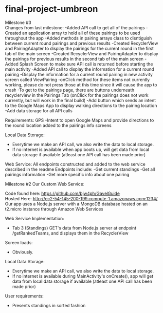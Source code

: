 # final-project-umbreon
Milestone #3  
Changes from last milestone:
-Added API call to get all of the pairings
-Created an application array to hold all of these pairings to be used throughout the app
-Added methods in pairing arrays class to disntiguish between current round pairings and previous results
-Created RecyclerView and PairingAdapter to display the pairings for the current round in the first tab of the main screen
-Created RecyclerView and PairingAdapter to display the pairings for previous results in the second tab of the main screen
-Added Splash Screen to make sure API call is returned before starting the main activity
-Added API call to display the information for a current round pairing
-Display the information for a current round pairing in new activity screen called ViewPairing
	-onClick method for these items not currently working, please do not press those at this time since it will cause the app to crash
	-To get to the pairings page, there are buttons underneath recyclerview in the Pairings Tab (onClick for the pairings does not work currently, but will work in the final build)
-Add button which sends an intent to the Google Maps App to display walking directions to the pairing location
-Add data storage for all API calls


Requirements:
GPS
-Intent to open Google Maps and provide directions to the round location added to the pairings info screens

Local Data Storage:
- Everytime we make an API call, we also write the data to local storage.
- If no internet is available when app boots up, will get data from local data storage if available (atleast one API call has been made prior)

Web Service:
All endpoints constructed and added to the web service described in the readme
Endpoints include:
-Get current standings
-Get all pairings information
-Get more specific info about one pairing




Milestone #2
Our Custom Web Service:

Code found here: https://github.com/bjw4ph/GavelGuide  
Hosted Here: http://ec2-54-145-200-199.compute-1.amazonaws.com:1234/   
Our app uses a Node.js server with a MongoDB database hosted on an t2.micro instance through Amazon Web Services  

Web Service Implementation: 
- Tab 3 (Standings) GET's data from Node.js server at endpoint /getRankedTeams, and displays them in the RecyclerView

Screen loads:  
- Obviously.

Local Data Storage:  
- Everytime we make an API call, we also write the data to local storage.  
- If no internet is available during MainActivity's onCreate(), app will get data from local data storage if available (atleast one API call has been made prior)

User requirements:
- Presents standings in sorted fashion
